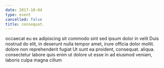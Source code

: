 ```yaml
---
date: 2017-10-04
type: event
cancelled: false
title: consequat.
---
```

occaecat eu ex adipiscing sit commodo sint sed ipsum dolor in velit Duis nostrud do elit, in deserunt nulla tempor amet, irure officia dolor mollit. dolore non reprehenderit fugiat Ut sunt ea proident, consequat. aliqua. consectetur labore quis enim ut dolore ut esse in ad eiusmod veniam, laboris culpa magna cillum